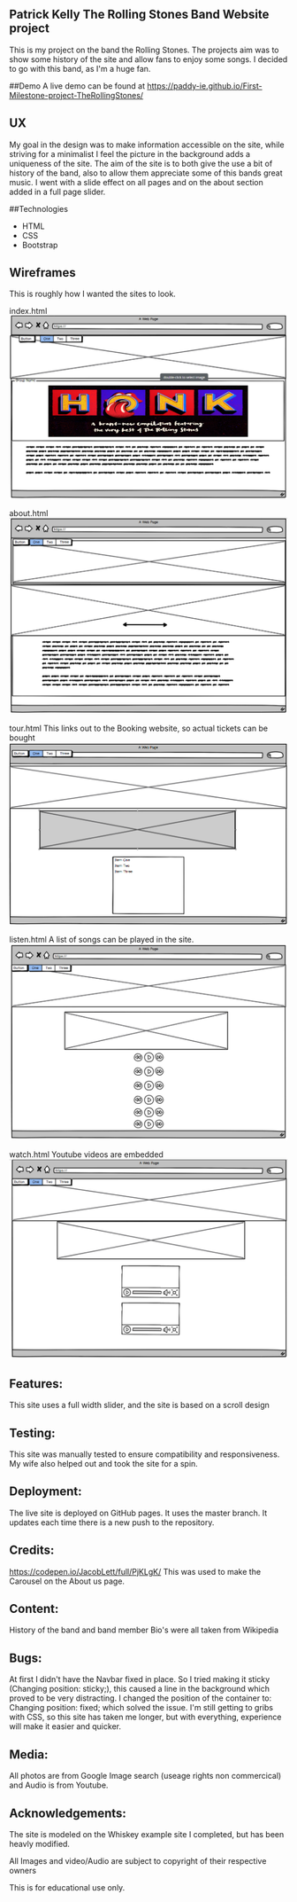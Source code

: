
## Patrick Kelly The Rolling Stones Band Website project


This is my project on the band the Rolling Stones. The projects aim was to show some history of the site and allow fans to enjoy some songs. I decided to go with this band, as I'm a huge fan.

##Demo
A live demo can be found at https://paddy-ie.github.io/First-Milestone-project-TheRollingStones/

## UX
My goal in the design was to make information accessible on the site, while striving for a minimalist I feel the picture in the background adds a uniqueness of the site. The aim of the site is to both give the use a bit of history of the band, also to allow them appreciate some of this bands great music. I went with a slide effect on all pages and on the about section added in a full page slider.

##Technologies
* HTML
* CSS
* Bootstrap

## Wireframes

This is roughly how I wanted the sites to look.

index.html
![](rmimages/index.PNG)

about.html
![](rmimages/about.PNG)

tour.html       This links out to the Booking website, so actual tickets can be bought
![](rmimages/tour.PNG)

listen.html       A list of songs can be played in the site.
![](rmimages/listen.PNG)

watch.html          Youtube videos are embedded
![](rmimages/watch.PNG)








## Features:
This site uses a full width slider, and the site is based on a scroll design 

## Testing:
This site was manually tested to ensure compatibility and responsiveness. My wife also helped out and took the site for a spin. 

## Deployment:
The live site is deployed on GitHub pages. It uses the master branch. It updates each time there is a new push to the repository.

## Credits:
https://codepen.io/JacobLett/full/PjKLgK/ This was used to make the Carousel on the About us page.

## Content:
History of the band and band member Bio's were all taken from Wikipedia

## Bugs:
At first I didn't have the Navbar fixed in place. So I tried making it sticky (Changing  position: sticky;), this caused a line in the background which proved to be very distracting. I changed the position of the container to: Changing  position: fixed; which solved the issue.
I'm still getting to gribs with CSS, so this site has taken me longer, but with everything, experience will make it easier and quicker.

## Media:
All photos are from Google Image search (useage rights non commercical)  and Audio is from Youtube. 

## Acknowledgements:

The site is modeled on the Whiskey example site I completed, but has been heavly modified.

All Images and video/Audio are subject to copyright of their respective owners

This is for educational use only.
